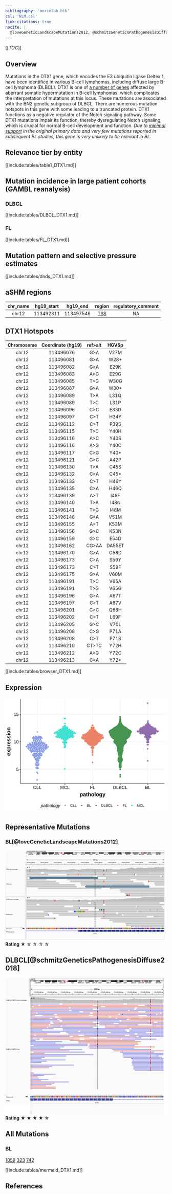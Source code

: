 ```yaml
---
bibliography: 'morinlab.bib'
csl: 'NLM.csl'
link-citations: true
nocite: |
  @loveGeneticLandscapeMutations2012, @schmitzGeneticsPathogenesisDiffuse2018, @gomezUltraDeepSequencingReveals2023, @zhangGeneticHeterogeneityDiffuse2013, @rossiCodingGenomeSplenic2012, @chapuyMolecularSubtypesDiffuse2018, 
---
```

[[_TOC_]]

## Overview
Mutations in the DTX1 gene, which encodes the E3 ubiquitin ligase Deltex 1, have been identified in various B-cell lymphomas, including diffuse large B-cell lymphoma (DLBCL). DTX1 is one of [a number of genes](https://github.com/morinlab/LLMPP/wiki/ashm) affected by aberrant somatic hypermutation in B-cell lymphomas, which complicates the interpretation of mutations at this locus. These mutations are associated with the BN2 genetic subgroup of DLBCL. There are numerous mutation hotspots in this gene with some leading to a truncated protein. DTX1 functions as a negative regulator of the Notch signaling pathway. Some DTX1 mutations impair its function, thereby dysregulating Notch signaling, which is crucial for normal B-cell development and function.  *Due to [minimal support](DLGAP1#representative-mutation) in the original primary data and very few mutations reported in subsequent BL studies, this gene is very unlikely to be relevant in BL.* 



## Relevance tier by entity

[[include:tables/table1_DTX1.md]]

## Mutation incidence in large patient cohorts (GAMBL reanalysis)

### DLBCL
[[include:tables/DLBCL_DTX1.md]]

### FL
[[include:tables/FL_DTX1.md]]

## Mutation pattern and selective pressure estimates

[[include:tables/dnds_DTX1.md]]

## aSHM regions

|chr_name|hg19_start|hg19_end |region                                                                                      |regulatory_comment|
|:--------:|:----------:|:---------:|:--------------------------------------------------------------------------------------------:|:------------------:|
|chr12   |113492311 |113497546|[TSS](https://genome.ucsc.edu/s/rdmorin/GAMBL%20hg19?position=chr12%3A113492311%2D113497546)|NA                |


## DTX1 Hotspots

| Chromosome |Coordinate (hg19) | ref>alt | HGVSp | 
 | :---:| :---: | :--: | :---: |
| chr12 | 113496076 | G>A | V27M |
| chr12 | 113496081 | G>A | W28* |
| chr12 | 113496082 | G>A | E29K |
| chr12 | 113496083 | A>G | E29G |
| chr12 | 113496085 | T>G | W30G |
| chr12 | 113496087 | G>A | W30* |
| chr12 | 113496089 | T>A | L31Q |
| chr12 | 113496089 | T>C | L31P |
| chr12 | 113496096 | G>C | E33D |
| chr12 | 113496097 | C>T | H34Y |
| chr12 | 113496112 | C>T | P39S |
| chr12 | 113496115 | T>C | Y40H |
| chr12 | 113496116 | A>C | Y40S |
| chr12 | 113496116 | A>G | Y40C |
| chr12 | 113496117 | C>G | Y40* |
| chr12 | 113496121 | G>C | A42P |
| chr12 | 113496130 | T>A | C45S |
| chr12 | 113496132 | C>A | C45* |
| chr12 | 113496133 | C>T | H46Y |
| chr12 | 113496135 | C>A | H46Q |
| chr12 | 113496139 | A>T | I48F |
| chr12 | 113496140 | T>A | I48N |
| chr12 | 113496141 | T>G | I48M |
| chr12 | 113496148 | G>A | V51M |
| chr12 | 113496155 | A>T | K53M |
| chr12 | 113496156 | G>C | K53N |
| chr12 | 113496159 | G>C | E54D |
| chr12 | 113496162 | CG>AA | DA55ET |
| chr12 | 113496170 | G>A | G58D |
| chr12 | 113496173 | C>A | S59Y |
| chr12 | 113496173 | C>T | S59F |
| chr12 | 113496175 | G>A | V60M |
| chr12 | 113496191 | T>C | V65A |
| chr12 | 113496191 | T>G | V65G |
| chr12 | 113496196 | G>A | A67T |
| chr12 | 113496197 | C>T | A67V |
| chr12 | 113496201 | G>C | Q68H |
| chr12 | 113496202 | C>T | L69F |
| chr12 | 113496205 | G>C | V70L |
| chr12 | 113496208 | C>G | P71A |
| chr12 | 113496208 | C>T | P71S |
| chr12 | 113496210 | CT>TC | Y72H |
| chr12 | 113496212 | A>G | Y72C |
| chr12 | 113496213 | C>A | Y72* |

[[include:tables/browser_DTX1.md]]

## Expression
![](images/gene_expression/DTX1_by_pathology.svg)

## Representative Mutations

### BL[@loveGeneticLandscapeMutations2012]

![](primary/Love_DTX1_chr12_112017255.png)
**Rating**
&starf; &star; &star; &star; &star;

## DLBCL[@schmitzGeneticsPathogenesisDiffuse2018]

![](primary/Schmitz_113058428--DTX1--T_C--DLBCL11460T.pad100.png)
**Rating**
&starf; &starf; &starf; &starf; &star;

## All Mutations

### BL

[1059](https://www.bcgsc.ca/downloads/morinlab/GAMBL/Love/1059_reports.html)
[323](https://www.bcgsc.ca/downloads/morinlab/GAMBL/Love/323_reports.html)
[742](https://www.bcgsc.ca/downloads/morinlab/GAMBL/Love/742_reports.html)

[[include:tables/mermaid_DTX1.md]]

## References

<!-- BL: paneaWholeGenomeLandscape2019 -->
<!-- BL: paneaWholeGenomeLandscape2019 -->
<!-- DLBCL: schmitzGeneticsPathogenesisDiffuse2018a -->
<!-- MZL: rossiCodingGenomeSplenic2012c -->
<!-- PMBL: gomezUltraDeepSequencingReveals2023 -->
